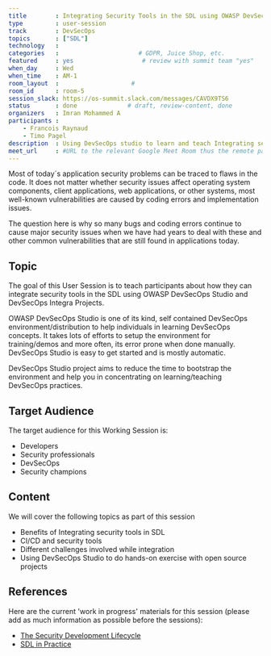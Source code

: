```yaml
---
title        : Integrating Security Tools in the SDL using OWASP DevSecOps Studio
type         : user-session
track        : DevSecOps
topics       : ["SDL"]
technology   :
categories   :                      # GDPR, Juice Shop, etc.
featured     : yes                   # review with summit team "yes"
when_day     : Wed
when_time    : AM-1
room_layout  :                    #
room_id      : room-5
session_slack: https://os-summit.slack.com/messages/CAVDX9TS6
status       : done              # draft, review-content, done
organizers   : Imran Mohammed A
participants :
    - Francois Raynaud
    - Timo Pagel
description  : Using DevSecOps studio to learn and teach Integrating security tools in the SDL
meet_url     : #URL to the relevant Google Meet Room thus the remote participants can join a session
---
```


Most of today´s application security problems can be traced to flaws in the code. It does not matter whether security issues affect operating system components, client applications, web applications, or other systems, most well-known vulnerabilities are caused by coding errors and implementation issues.

The question here is why so many bugs and coding errors continue to cause major security issues when we have had years to deal with these and other common vulnerabilities that are still found in applications today.

## Topic

The goal of this User Session is to teach participants about how they can integrate security tools in the SDL using OWASP DevSecOps Studio and DevSecOps Integra Projects.

OWASP DevSecOps Studio is one of its kind, self contained DevSecOps environment/distribution to help individuals in learning DevSecOps concepts. It takes lots of efforts to setup the environment for training/demos and more often, its error prone when done manually. DevSecOps Studio is easy to get started and is mostly automatic.

DevSecOps Studio project aims to reduce the time to bootstrap the environment and help you in concentrating on learning/teaching DevSecOps practices.

## Target Audience

The target audience for this Working Session is:
 - Developers
 - Security professionals
 - DevSecOps
 - Security champions

## Content

We will cover the following topics as part of this session

 - Benefits of Integrating security tools in SDL
 - CI/CD and security tools
 - Different challenges involved while integration
 - Using DevSecOps Studio to do hands-on exercise with open source projects

## References

Here are the current 'work in progress' materials for this session (please add as much information as possible before the sessions):
- [The Security Development Lifecycle](https://www.owasp.org/images/7/78/OWASP_AppSec_Research_2010_Keynote_2_by_Lipner.pdf)
- [SDL in Practice](https://www.owasp.org/images/4/45/SDL_in_practice.pdf)
